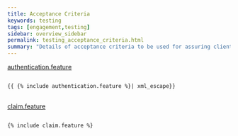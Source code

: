 ```yaml
---
title: Acceptance Criteria
keywords: testing
tags: [engagement,testing]
sidebar: overview_sidebar
permalink: testing_acceptance_criteria.html
summary: "Details of acceptance criteria to be used for assuring client implementations"
---
```


[authentication.feature](_includes/authentication.feature)
<pre><code>
{{ {% include authentication.feature %}| xml_escape}}
</code>
</pre>
[claim.feature](_includes/claim.feature)
<pre><code>
{% include claim.feature %}
</code>
</pre>

